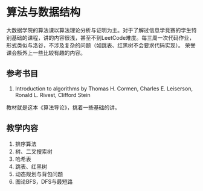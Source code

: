 # 算法与数据结构

大数据学院的算法课以算法理论分析与证明为主。对于了解过信息学竞赛的学生特别基础的课程，讲的内容很浅，甚至不到LeetCode难度。每三周一次代码作业，形式类似与洛谷，不涉及复杂的问题（如跳表、红黑树不会要求代码实现）。
荣誉课会额外上一些比较有趣的内容。

## 参考书目
1. Introduction to algorithms by Thomas H. Cormen, Charles E. Leiserson, Ronald L. Rivest, Clifford Stein

教材就是这本《算法导论》，挑着一些基础的讲。

## 教学内容
1. 排序算法
2. 树、二叉搜索树
3. 哈希表
4. 跳表、红黑树
5. 动态规划与背包问题
6. 图论BFS，DFS与最短路
